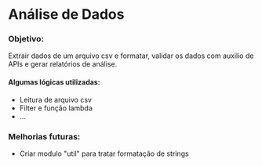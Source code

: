 # Análise de Dados

### Objetivo:

Extrair dados de um arquivo csv e formatar, validar os dados com auxilio de APIs e gerar relatórios de análise.


#### Algumas lógicas utilizadas:
- Leitura de arquivo csv
- Filter e função lambda
- ...


### Melhorias futuras:
- Criar modulo "util" para tratar formatação de strings

